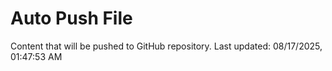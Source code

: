 # Auto Push File

Content that will be pushed to GitHub repository.
Last updated: 08/17/2025, 01:47:53 AM
